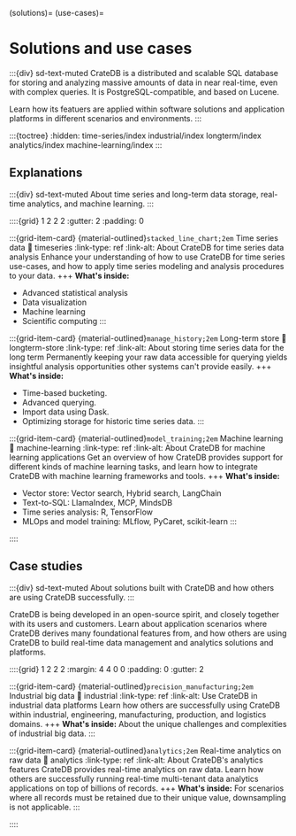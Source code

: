 (solutions)=
(use-cases)=

# Solutions and use cases

:::{div} sd-text-muted
CrateDB is a distributed and scalable SQL database for storing and analyzing
massive amounts of data in near real-time, even with complex queries. It is
PostgreSQL-compatible, and based on Lucene.

Learn how its featuers are applied within software solutions and application
platforms in different scenarios and environments.
:::

:::{toctree}
:hidden:
time-series/index
industrial/index
longterm/index
analytics/index
machine-learning/index
:::

## Explanations

:::{div} sd-text-muted
About time series and long-term data storage, real-time analytics, and machine learning.
:::

::::{grid} 1 2 2 2
:gutter: 2
:padding: 0

:::{grid-item-card} {material-outlined}`stacked_line_chart;2em` Time series data
:link: timeseries
:link-type: ref
:link-alt: About CrateDB for time series data analysis
Enhance your understanding of how to use CrateDB for time series use-cases,
and how to apply time series modeling and analysis procedures to your data.
+++
**What's inside:**
- Advanced statistical analysis
- Data visualization
- Machine learning
- Scientific computing
:::

:::{grid-item-card} {material-outlined}`manage_history;2em` Long-term store
:link: longterm-store
:link-type: ref
:link-alt: About storing time series data for the long term
Permanently keeping your raw data accessible for querying yields insightful
analysis opportunities other systems can't provide easily.
+++
**What's inside:**
- Time-based bucketing.
- Advanced querying.
- Import data using Dask.
- Optimizing storage for historic time series data.
:::

:::{grid-item-card} {material-outlined}`model_training;2em` Machine learning
:link: machine-learning
:link-type: ref
:link-alt: About CrateDB for machine learning applications
Get an overview of how CrateDB provides support for different kinds of
machine learning tasks, and learn how to integrate CrateDB with machine
learning frameworks and tools.
+++
**What's inside:**
- Vector store: Vector search, Hybrid search, LangChain
- Text-to-SQL: LlamaIndex, MCP, MindsDB
- Time series analysis: R, TensorFlow
- MLOps and model training: MLflow, PyCaret, scikit-learn
:::

::::


## Case studies

:::{div} sd-text-muted
About solutions built with CrateDB and
how others are using CrateDB successfully.
:::

CrateDB is being developed in an open-source spirit, and closely together
with its users and customers. Learn about application scenarios where CrateDB
derives many foundational features from, and how others are using CrateDB to
build real-time data management and analytics solutions and platforms.

::::{grid} 1 2 2 2
:margin: 4 4 0 0
:padding: 0
:gutter: 2

:::{grid-item-card} {material-outlined}`precision_manufacturing;2em` Industrial big data
:link: industrial
:link-type: ref
:link-alt: Use CrateDB in industrial data platforms
Learn how others are successfully using CrateDB within industrial,
engineering, manufacturing, production, and logistics domains.
+++
**What's inside:**
About the unique challenges and complexities of industrial big data.
:::

:::{grid-item-card} {material-outlined}`analytics;2em` Real-time analytics on raw data
:link: analytics
:link-type: ref
:link-alt: About CrateDB's analytics features
CrateDB provides real-time analytics on raw data.
Learn how others are successfully running real-time multi-tenant data
analytics applications on top of billions of records.
+++
**What's inside:**
For scenarios where all records must be retained due
to their unique value, downsampling is not applicable.
:::

::::
